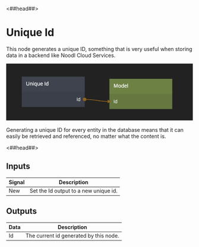 <##head##>

# Unique Id

This node generates a unique ID, something that is very useful when storing data in a backend like Noodl Cloud Services.

![](unique-id.png)

Generating a unique ID for every entity in the database means that it can easily be retrieved and referenced, no matter what the content is.

<##head##>

## Inputs

| Signal                              | Description                           |
| ----------------------------------- | ------------------------------------- |
| <span class="ndl-signal">New</span> | Set the Id output to a new unique id. |

## Outputs

| Data                             | Description                            |
| -------------------------------- | -------------------------------------- |
| <span class="ndl-data">Id</span> | The current id generated by this node. |

